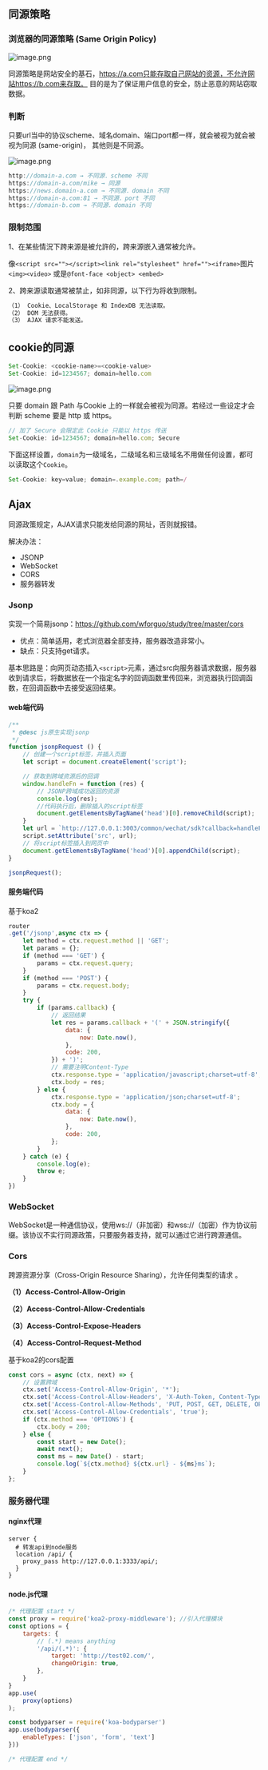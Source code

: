 ## 同源策略

### 浏览器的同源策略 (Same Origin Policy)

![image.png](https://cdn.nlark.com/yuque/0/2022/png/1088766/1645947603963-bdbdb6d2-740a-4bbf-981b-4d174313022b.png#clientId=ua0c3fd67-aa3e-4&crop=0&crop=0&crop=1&crop=1&from=paste&height=77&id=u1ef1d7a3&margin=%5Bobject%20Object%5D&name=image.png&originHeight=154&originWidth=1172&originalType=binary&ratio=1&rotation=0&showTitle=false&size=40323&status=done&style=none&taskId=u0ecd8a4e-e5e6-4992-bfa5-2cf0d22dd29&title=&width=586)

同源策略是网站安全的基石，https://a.com只能存取自己网站的资源，不允许网站https://b.com来存取。
目的是为了保证用户信息的安全，防止恶意的网站窃取数据。

### 判断

只要url当中的协议scheme、域名domain、端口port都一样，就会被视为就会被视为同源 (same-origin)，
其他则是不同源。

![image.png](https://cdn.nlark.com/yuque/0/2022/png/1088766/1645947024556-46b84de3-bb81-4da5-aa70-f9582780ab2c.png#clientId=ua0c3fd67-aa3e-4&crop=0&crop=0&crop=1&crop=1&from=paste&height=181&id=u9b91b622&margin=%5Bobject%20Object%5D&name=image.png&originHeight=361&originWidth=884&originalType=binary&ratio=1&rotation=0&showTitle=false&size=23716&status=done&style=none&taskId=u2b89c63e-c3a5-4194-be10-bf1d44e6497&title=&width=442)

```javascript
http://domain-a.com → 不同源．scheme 不同
https://domain-a.com/mike → 同源
https://news.domain-a.com → 不同源．domain 不同
https://domain-a.com:81 → 不同源．port 不同
https://domain-b.com → 不同源．domain 不同
```
### 限制范围

1、在某些情況下跨来源是被允許的，跨来源嵌入通常被允许。

像`<script src=""></script><link rel="stylesheet" href=""><iframe>`图片`<img><video>`
或是`@font-face <object> <embed>`

2、跨来源读取通常被禁止，如非同源，以下行为将收到限制。

```javascript
（1） Cookie、LocalStorage 和 IndexDB 无法读取。
（2） DOM 无法获得。
（3） AJAX 请求不能发送。
```

## cookie的同源

```javascript
Set-Cookie: <cookie-name>=<cookie-value>
Set-Cookie: id=1234567; domain=hello.com
```

![image.png](https://cdn.nlark.com/yuque/0/2022/png/1088766/1645950966046-20ae4ac6-4f0b-449a-b115-82c34404778e.png#clientId=ua0c3fd67-aa3e-4&crop=0&crop=0&crop=1&crop=1&from=paste&height=250&id=zxbxQ&margin=%5Bobject%20Object%5D&name=image.png&originHeight=500&originWidth=1400&originalType=binary&ratio=1&rotation=0&showTitle=false&size=59368&status=done&style=none&taskId=u2be7fea2-1279-4e3d-987c-fcb979960f2&title=&width=700)

只要 domain 跟 Path 与Cookie 上的一样就会被视为同源。若经过一些设定才会判断 scheme 要是 http 或 https。

```javascript
// 加了 Secure 会限定此 Cookie 只能以 https 传送
Set-Cookie: id=1234567; domain=hello.com; Secure
```


下面这样设置，`domain`为一级域名，二级域名和三级域名不用做任何设置，都可以读取这个`Cookie`。

```javascript
Set-Cookie: key=value; domain=.example.com; path=/
```

## Ajax

同源政策规定，AJAX请求只能发给同源的网址，否则就报错。

解决办法：

- JSONP
- WebSocket
- CORS
- 服务器转发

### Jsonp

实现一个简易jsonp：https://github.com/wforguo/study/tree/master/cors

- 优点：简单适用，老式浏览器全部支持，服务器改造非常小。
- 缺点：只支持get请求。

基本思路是：向网页动态插入`<script>`元素，通过src向服务器请求数据，服务器收到请求后，将数据放在一个指定名字的回调函数里传回来，浏览器执行回调函数，在回调函数中去接受返回结果。

#### web端代码

```javascript
/**
 * @desc js原生实现jsonp
 */
function jsonpRequest () {
    // 创建一个script标签，并插入页面
    let script = document.createElement('script');

    // 获取到跨域资源后的回调
    window.handleFn = function (res) {
        // JSONP跨域成功返回的资源
        console.log(res);
        //代码执行后，删除插入的script标签
        document.getElementsByTagName('head')[0].removeChild(script);
    }
    let url = `http://127.0.0.1:3003/common/wechat/sdk?callback=handleFn`;
    script.setAttribute('src', url);
    // 将script标签插入到网页中
    document.getElementsByTagName('head')[0].appendChild(script);
}

jsonpRequest();
```

#### 服务端代码

基于koa2

```javascript
router
.get('/jsonp',async ctx => {
    let method = ctx.request.method || 'GET';
    let params = {};
    if (method === 'GET') {
        params = ctx.request.query;
    }
    if (method === 'POST') {
        params = ctx.request.body;
    }
    try {
        if (params.callback) {
            // 返回结果
            let res = params.callback + '(' + JSON.stringify({
                data: {
                    now: Date.now(),
                },
                code: 200,
            }) + ')';
            // 需要注明Content-Type
            ctx.response.type = 'application/javascript;charset=utf-8';
            ctx.body = res;
        } else {
            ctx.response.type = 'application/json;charset=utf-8';
            ctx.body = {
                data: {
                    now: Date.now(),
                },
                code: 200,
            };
        }
    } catch (e) {
        console.log(e);
        throw e;
    }
})
```

### WebSocket

WebSocket是一种通信协议，使用ws://（非加密）和wss://（加密）作为协议前缀。该协议不实行同源政策，只要服务器支持，就可以通过它进行跨源通信。

### Cors

跨源资源分享（Cross-Origin Resource Sharing），允许任何类型的请求 。

**（1）Access-Control-Allow-Origin**

**（2）Access-Control-Allow-Credentials**

**（3）Access-Control-Expose-Headers**

**（4）Access-Control-Request-Method**

基于koa2的cors配置

```javascript
const cors = async (ctx, next) => {
    // 设置跨域
    ctx.set('Access-Control-Allow-Origin', '*');
    ctx.set('Access-Control-Allow-Headers', 'X-Auth-Token, Content-Type, Content-Length, Authorization, Accept, X-Requested-With , yourHeaderFeild');
    ctx.set('Access-Control-Allow-Methods', 'PUT, POST, GET, DELETE, OPTIONS');
    ctx.set('Access-Control-Allow-Credentials', 'true');
    if (ctx.method === 'OPTIONS') {
        ctx.body = 200;
    } else {
        const start = new Date();
        await next();
        const ms = new Date() - start;
        console.log(`${ctx.method} ${ctx.url} - ${ms}ms`);
    }
};
```

### 服务器代理

#### nginx代理
```nginx
server {
  # 转发api到node服务
  location /api/ {
    proxy_pass http://127.0.0.1:3333/api/;
  }
}
```

#### node.js代理

```javascript
/* 代理配置 start */
const proxy = require('koa2-proxy-middleware'); //引入代理模块
const options = {
    targets: {
        // (.*) means anything
        '/api/(.*)': {
            target: 'http://test02.com/',
            changeOrigin: true,
        },
    }
}
app.use(
    proxy(options)
);

const bodyparser = require('koa-bodyparser')
app.use(bodyparser({
    enableTypes: ['json', 'form', 'text']
}))

/* 代理配置 end */
```
